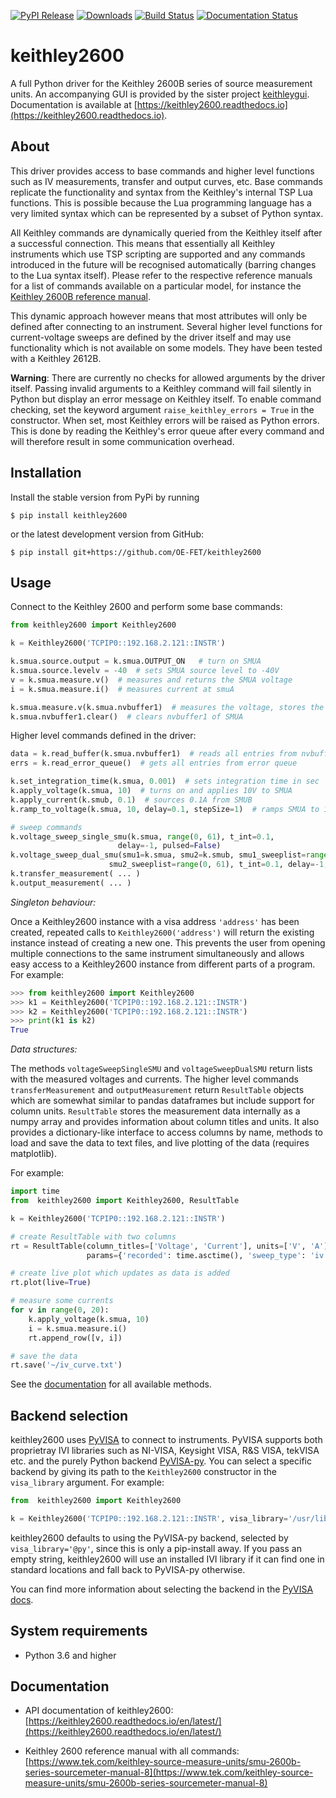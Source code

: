 [![PyPI Release](https://img.shields.io/pypi/v/keithley2600.svg)](https://pypi.org/pypi/keithley2600/)
[![Downloads](https://pepy.tech/badge/keithley2600)](https://pepy.tech/project/keithley2600)
[![Build Status](https://travis-ci.com/OE-FET/keithley2600.svg?branch=master)](https://travis-ci.com/OE-FET/keithley2600)
[![Documentation Status](https://readthedocs.org/projects/keithley2600/badge/?version=latest)](https://keithley2600.readthedocs.io/en/latest/?badge=latest)

# keithley2600

A full Python driver for the Keithley 2600B series of source measurement units. An
accompanying GUI is provided by the sister project
[keithleygui](https://github.com/OE-FET/keithleygui). Documentation is available at
[https://keithley2600.readthedocs.io](https://keithley2600.readthedocs.io).

## About

This driver provides access to base commands and higher level functions such as IV
measurements, transfer and output curves, etc. Base commands replicate the functionality
and syntax from the Keithley's internal TSP Lua functions. This is possible because the
Lua programming language has a very limited syntax which can be represented by a subset
of Python syntax.

All Keithley commands are dynamically queried from the Keithley itself after a
successful connection. This means that essentially all Keithley instruments which use
TSP scripting are supported and any commands introduced in the future will be recognised
automatically (barring changes to the Lua syntax itself). Please refer to the respective
reference manuals for a list of commands available on a particular model, for instance the
[Keithley 2600B reference manual](https://www.tek.com/keithley-source-measure-units/smu-2600b-series-sourcemeter-manual-8).

This dynamic approach however means that most attributes will only be defined after
connecting to an instrument. Several higher level functions for current-voltage sweeps 
are defined by the driver itself and may use functionality which is not available on some 
models. They have been tested with a Keithley 2612B.

**Warning**: There are currently no checks for allowed arguments by the driver itself.
Passing invalid arguments to a Keithley command will fail silently in Python but display
an error message on Keithley itself. To enable command checking, set the keyword argument
`raise_keithley_errors = True` in the constructor. When set, most Keithley errors will be
raised as Python errors. This is done by reading the Keithley's error queue after every
command and will therefore result in some communication overhead.

## Installation

Install the stable version from PyPi by running
```console
$ pip install keithley2600
```
or the latest development version from GitHub:
```console
$ pip install git+https://github.com/OE-FET/keithley2600
```

## Usage

Connect to the Keithley 2600 and perform some base commands:
```python
from keithley2600 import Keithley2600

k = Keithley2600('TCPIP0::192.168.2.121::INSTR')

k.smua.source.output = k.smua.OUTPUT_ON   # turn on SMUA
k.smua.source.levelv = -40  # sets SMUA source level to -40V
v = k.smua.measure.v()  # measures and returns the SMUA voltage
i = k.smua.measure.i()  # measures current at smuA

k.smua.measure.v(k.smua.nvbuffer1)  # measures the voltage, stores the result in buffer
k.smua.nvbuffer1.clear()  # clears nvbuffer1 of SMUA
```
Higher level commands defined in the driver:

```python
data = k.read_buffer(k.smua.nvbuffer1)  # reads all entries from nvbuffer1 of SMUA
errs = k.read_error_queue()  # gets all entries from error queue

k.set_integration_time(k.smua, 0.001)  # sets integration time in sec
k.apply_voltage(k.smua, 10)  # turns on and applies 10V to SMUA
k.apply_current(k.smub, 0.1)  # sources 0.1A from SMUB
k.ramp_to_voltage(k.smua, 10, delay=0.1, stepSize=1)  # ramps SMUA to 10V in steps of 1V

# sweep commands
k.voltage_sweep_single_smu(k.smua, range(0, 61), t_int=0.1,
                        delay=-1, pulsed=False)
k.voltage_sweep_dual_smu(smu1=k.smua, smu2=k.smub, smu1_sweeplist=range(0, 61),
                      smu2_sweeplist=range(0, 61), t_int=0.1, delay=-1, pulsed=False)
k.transfer_measurement( ... )
k.output_measurement( ... )
```

*Singleton behaviour:*

Once a Keithley2600 instance with a visa address `'address'` has been created, repeated
calls to `Keithley2600('address')` will return the existing instance instead of creating a
new one. This prevents the user from opening multiple connections to the same instrument
simultaneously and allows easy access to a Keithley2600 instance from different parts of a
program. For example:

```python
>>> from keithley2600 import Keithley2600
>>> k1 = Keithley2600('TCPIP0::192.168.2.121::INSTR')
>>> k2 = Keithley2600('TCPIP0::192.168.2.121::INSTR')
>>> print(k1 is k2)
True
```

*Data structures:*

The methods `voltageSweepSingleSMU` and `voltageSweepDualSMU` return lists with the
measured voltages and currents. The higher level commands `transferMeasurement` and
`outputMeasurement` return `ResultTable` objects which are somewhat similar to pandas
dataframes but include support for column units. `ResultTable` stores the measurement
data internally as a numpy array and provides information about column titles and units.
It also provides a dictionary-like interface to access columns by name, methods to load
and save the data to text files, and live plotting of the data (requires matplotlib).

For example:
```python
import time
from  keithley2600 import Keithley2600, ResultTable

k = Keithley2600('TCPIP0::192.168.2.121::INSTR')

# create ResultTable with two columns
rt = ResultTable(column_titles=['Voltage', 'Current'], units=['V', 'A'],
                 params={'recorded': time.asctime(), 'sweep_type': 'iv'})

# create live plot which updates as data is added
rt.plot(live=True)

# measure some currents
for v in range(0, 20):
    k.apply_voltage(k.smua, 10)
    i = k.smua.measure.i()
    rt.append_row([v, i])

# save the data
rt.save('~/iv_curve.txt')
```

See the [documentation](https://keithley2600.readthedocs.io/en/latest/api/result_table.html)
for all available methods.

## Backend selection

keithley2600 uses [PyVISA](https://pyvisa.readthedocs.io/) to connect to instruments.
PyVISA supports both proprietray IVI libraries such as NI-VISA, Keysight VISA, R&S VISA,
tekVISA etc. and the purely Python backend [PyVISA-py](https://pyvisa-py.readthedocs.io/en/latest/).
You can select a specific backend by giving its path to the `Keithley2600` constructor
in the `visa_library` argument. For example:

```python
from  keithley2600 import Keithley2600

k = Keithley2600('TCPIP0::192.168.2.121::INSTR', visa_library='/usr/lib/libvisa.so.7')
```

keithley2600 defaults to using the PyVISA-py backend, selected by `visa_library='@py'`,
since this is only a pip-install away. If you pass an empty string, keithley2600 will use
an installed IVI library if it can find one in standard locations and fall back to
PyVISA-py otherwise.

You can find more information about selecting the backend in the
[PyVISA docs](https://pyvisa.readthedocs.io/en/latest/introduction/configuring.html).

## System requirements

- Python 3.6 and higher

##  Documentation

* API documentation of keithley2600: [https://keithley2600.readthedocs.io/en/latest/](https://keithley2600.readthedocs.io/en/latest/)

* Keithley 2600 reference manual with all commands: [https://www.tek.com/keithley-source-measure-units/smu-2600b-series-sourcemeter-manual-8](https://www.tek.com/keithley-source-measure-units/smu-2600b-series-sourcemeter-manual-8)
